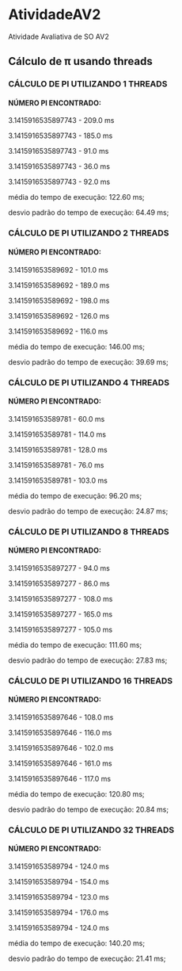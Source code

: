 # AtividadeAV2
Atividade Avaliativa de SO AV2

## Cálculo de π usando threads ##

### CÁLCULO DE PI UTILIZANDO 1 THREADS

#### NÚMERO PI ENCONTRADO:
 
3.1415916535897743 - 209.0 ms

3.1415916535897743 - 185.0 ms

3.1415916535897743 - 91.0 ms

3.1415916535897743 - 36.0 ms

3.1415916535897743 - 92.0 ms

média do tempo de execução: 122.60 ms;

desvio padrão do tempo de execução: 64.49 ms;

### CÁLCULO DE PI UTILIZANDO 2 THREADS

#### NÚMERO PI ENCONTRADO:
 
3.141591653589692 - 101.0 ms

3.141591653589692 - 189.0 ms

3.141591653589692 - 198.0 ms

3.141591653589692 - 126.0 ms

3.141591653589692 - 116.0 ms

média do tempo de execução: 146.00 ms;

desvio padrão do tempo de execução: 39.69 ms;

### CÁLCULO DE PI UTILIZANDO 4 THREADS

#### NÚMERO PI ENCONTRADO:
 
3.141591653589781 - 60.0 ms

3.141591653589781 - 114.0 ms

3.141591653589781 - 128.0 ms

3.141591653589781 - 76.0 ms

3.141591653589781 - 103.0 ms

média do tempo de execução: 96.20 ms;

desvio padrão do tempo de execução: 24.87 ms;

### CÁLCULO DE PI UTILIZANDO 8 THREADS

#### NÚMERO PI ENCONTRADO:
 
3.1415916535897277 - 94.0 ms

3.1415916535897277 - 86.0 ms

3.1415916535897277 - 108.0 ms

3.1415916535897277 - 165.0 ms

3.1415916535897277 - 105.0 ms

média do tempo de execução: 111.60 ms;

desvio padrão do tempo de execução: 27.83 ms;

### CÁLCULO DE PI UTILIZANDO 16 THREADS

#### NÚMERO PI ENCONTRADO:
 
3.1415916535897646 - 108.0 ms

3.1415916535897646 - 116.0 ms

3.1415916535897646 - 102.0 ms

3.1415916535897646 - 161.0 ms

3.1415916535897646 - 117.0 ms

média do tempo de execução: 120.80 ms;

desvio padrão do tempo de execução: 20.84 ms;

### CÁLCULO DE PI UTILIZANDO 32 THREADS

#### NÚMERO PI ENCONTRADO:
 
3.141591653589794 - 124.0 ms

3.141591653589794 - 154.0 ms

3.141591653589794 - 123.0 ms

3.141591653589794 - 176.0 ms

3.141591653589794 - 124.0 ms

média do tempo de execução: 140.20 ms;

desvio padrão do tempo de execução: 21.41 ms;
